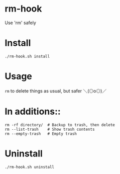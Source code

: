 # rm-hook

Use 'rm' safely

# Install

`./rm-hook.sh install`

# Usage

`rm` to delete things as usual, but safer ＼(◎o◎)／

# In additions::

```
rm -rf directory/  # Backup to trash, then delete
rm --list-trash    # Show trash contents
rm --empty-trash   # Empty trash
```

# Uninstall

`./rm-hook.sh uninstall`
